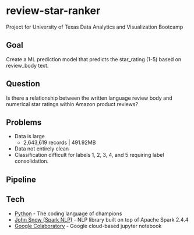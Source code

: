 # review-star-ranker
Project for University of Texas Data Analytics and Visualization Bootcamp

## Goal
Create a ML prediction model that predicts the star_rating (1-5) based on review_body text.

## Question
Is there a relationship between the written language review body and numerical star ratings within Amazon product reviews?

## Problems
* Data is large
  * 2,643,619 records | 491.92MB
* Data not entirely clean
* Classification difficult for labels 1, 2, 3, 4, and 5 requiring label consolidation.

## Pipeline


## Tech
* [Python](https://www.python.org/) - The coding language of champions
* [John Snow (Spark NLP)](https://nlp.johnsnowlabs.com/docs/en/quickstart) - NLP library built on top of Apache Spark 2.4.4
* [Google Colaboratory](https://colab.research.google.com/notebooks/basic_features_overview.ipynb) - Google cloud-based jupyter notebook

